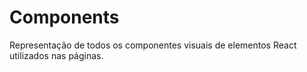 # Components

Representação de todos os componentes visuais de elementos React utilizados nas páginas.
